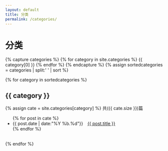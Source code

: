 ```yaml
---
layout: default
title: 分类
permalink: /categories/
---
```


# 分类

{% capture categories %}
  {% for category in site.categories %}
    {{ category[0] }}
  {% endfor %}
{% endcapture %}
{% assign sortedcategories = categories | split:' ' | sort %}

{% for category in sortedcategories %}
  <h2 id="{{ category }}">{{ category }}</h2>  
  {% assign cate = site.categories[category] %}
  <span>共({{ cate.size }})篇</span>
  <ul>
  {% for post in cate %}
        <li>{{ post.date | date:"%Y %b.%d"}}&emsp;<a href="{{ post.url }}">{{ post.title }}</a></li>  {% endfor %}
  </ul>
  <br/>
{% endfor %}